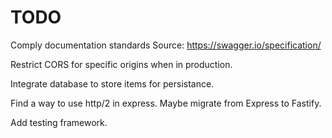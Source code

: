 # TODO

Comply documentation standards
Source: https://swagger.io/specification/

Restrict CORS for specific origins when in production.

Integrate database to store items for persistance.

Find a way to use http/2 in express. Maybe migrate from Express to Fastify.

Add testing framework.